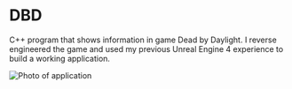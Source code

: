 # DBD
C++ program that shows information in game Dead by Daylight. I reverse
engineered the game and used my previous Unreal Engine 4 experience to build a working application.

![Photo of application](https://i.imgur.com/Pl0tj0Q.png)
